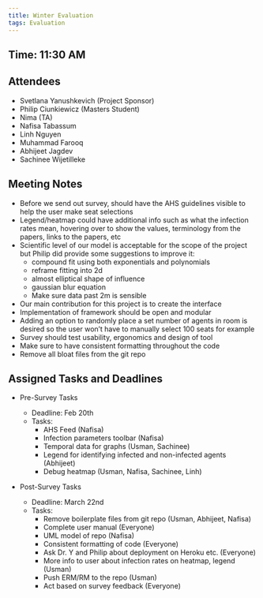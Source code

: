 ```yaml
---
title: Winter Evaluation
tags: Evaluation
---
```


## Time: 11:30 AM

## Attendees
- Svetlana Yanushkevich (Project Sponsor)
- Philip Ciunkiewicz (Masters Student)
- Nima (TA)
- Nafisa Tabassum
- Linh Nguyen
- Muhammad Farooq
- Abhijeet Jagdev
- Sachinee Wijetilleke

## Meeting Notes
- Before we send out survey, should have the AHS guidelines visible to help the user make seat selections
- Legend/heatmap could have additional info such as what the infection rates mean, hovering over to show the values, terminology from the papers, links to the papers, etc
- Scientific level of our model is acceptable for the scope of the project but Philip did provide some suggestions to improve it:
    - compound fit using both exponentials and polynomials
    - reframe fitting into 2d
    - almost elliptical shape of influence
    - gaussian blur equation
    - Make sure data past 2m is sensible
- Our main contribution for this project is to create the interface 
- Implementation of framework should be open and modular
- Adding an option to randomly place a set number of agents in room is desired so the user won’t have to manually select 100 seats for example
- Survey should test usability, ergonomics and design of tool
- Make sure to have consistent formatting throughout the code
- Remove all bloat files from the git repo

## Assigned Tasks and Deadlines

- Pre-Survey Tasks
    - Deadline: Feb 20th
    - Tasks:
        - AHS Feed (Nafisa)
        - Infection parameters toolbar (Nafisa)
        - Temporal data for graphs (Usman, Sachinee)
        - Legend for identifying infected and non-infected agents (Abhijeet)
        - Debug heatmap (Usman, Nafisa, Sachinee, Linh)

- Post-Survey Tasks
    - Deadline: March 22nd
    - Tasks:
        - Remove boilerplate files from git repo (Usman, Abhijeet, Nafisa)
        - Complete user manual (Everyone)
        - UML model of repo (Nafisa)
        - Consistent formatting of code (Everyone)
        - Ask Dr. Y and Philip about deployment on Heroku etc. (Everyone)
        - More info to user about infection rates on heatmap, legend (Usman)
        - Push ERM/RM to the repo (Usman)
        - Act based on survey feedback (Everyone)